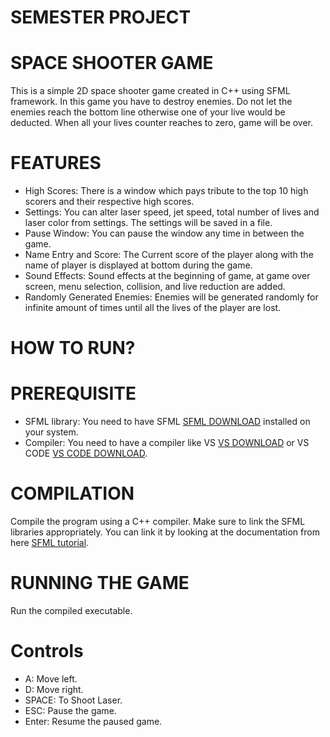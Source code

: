 # SEMESTER PROJECT

# SPACE SHOOTER GAME

This is a simple 2D space shooter game created in C++ using SFML framework. In this game you have to destroy enemies. Do not let the enemies reach the bottom line otherwise one of your live would be deducted. When all your lives counter reaches to zero, game will be over.

# FEATURES

- High Scores: There is a window which pays tribute to the top 10 high scorers and their respective high scores.
- Settings: You can alter laser speed, jet speed, total number of lives and laser color from settings. The settings will be saved in a file.
- Pause Window: You can pause the window any time in  between the game.
- Name Entry and Score: The Current score of the player along with the name of player is displayed at bottom during the game.
- Sound Effects: Sound effects at the beginning of game, at game over screen, menu selection, collision, and live reduction are added.
- Randomly Generated Enemies: Enemies will be generated randomly for infinite amount of times until all the lives of the player are lost.

# HOW TO RUN?

# PREREQUISITE
- SFML library: You need to have SFML [SFML DOWNLOAD](https://www.sfml-dev.org/download.php) installed on your system.
- Compiler: You need to have a compiler like VS [VS DOWNLOAD](https://visualstudio.microsoft.com/downloads/) or VS CODE [VS CODE DOWNLOAD](https://code.visualstudio.com/download).

# COMPILATION
Compile the program using a C++ compiler. Make sure to link the SFML libraries appropriately. You can link it by looking at the documentation from here [SFML tutorial](https://www.sfml-dev.org/tutorials/2.6/).

# RUNNING THE GAME
Run the compiled executable.

# Controls
- A: Move left.
- D: Move right.
- SPACE: To Shoot Laser. 
- ESC: Pause the game.
- Enter: Resume the paused game.
